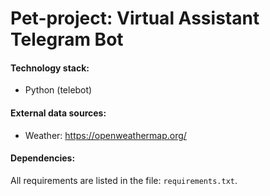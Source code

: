 # Pet-project: Virtual Assistant Telegram Bot

#### Technology stack:
* Python (telebot)

#### External data sources:
* Weather: https://openweathermap.org/

#### Dependencies:
All requirements are listed in the file: `requirements.txt`.